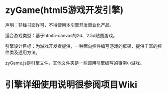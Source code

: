 zyGame(html5游戏开发引擎)
============================

声明：非经书面许可，不得使用本引擎开发商业化产品。

适合游戏类型：基于html5-canvas的2d、2.5d贴图游戏。
	
引擎设计目标：为游戏开发者提供，一种面向控件编写游戏的框架，提供丰富的控件类及通用方法。

zyGame.js是引擎文件，其他文件夹是一些调用引擎编写的事例小游戏。

引擎详细使用说明很参阅项目Wiki
============================
